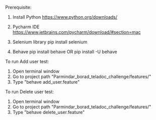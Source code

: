 Prerequisite:

1. Install Python
https://www.python.org/downloads/

2. Pycharm IDE
https://www.jetbrains.com/pycharm/download/#section=mac

3. Selenium library
pip install selenium

4. Behave
pip install behave 
OR 
pip install -U behave

To run Add user test:
1. Open terminal window
2. Go to project path "Parmindar_borad_teladoc_challenge/features/"
3. Type "behave add_user.feature"

To run Delete user test:
1. Open terminal window
2. Go to project path "Parmindar_borad_teladoc_challenge/features/"
3. Type "behave delete_user.feature"